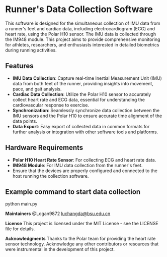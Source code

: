 # Runner's Data Collection Software

This software is designed for the simultaneous collection of IMU data from a runner's feet and cardiac data, including electrocardiogram (ECG) and heart rate, using the Polar H10 sensor. The IMU data is collected through the IM948 module. This project aims to provide comprehensive monitoring for athletes, researchers, and enthusiasts interested in detailed biometrics during running activities.

## Features

- **IMU Data Collection**: Capture real-time Inertial Measurement Unit (IMU) data from both feet of the runner, providing insights into movement, pace, and gait analysis.
- **Cardiac Data Collection**: Utilize the Polar H10 sensor to accurately collect heart rate and ECG data, essential for understanding the cardiovascular response to exercise.
- **Synchronization**: Seamlessly synchronize data collection between the IMU sensors and the Polar H10 to ensure accurate time alignment of the data points.
- **Data Export**: Easy export of collected data in common formats for further analysis or integration with other software tools and platforms.

## Hardware Requirements

- **Polar H10 Heart Rate Sensor**: For collecting ECG and heart rate data.
- **IM948 Module**: For IMU data collection from the runner's feet.
- Ensure that the devices are properly configured and connected to the host running the collection software.

## Example command to start data collection
python main.py 

**Maintainers**
@Logan9872 luchangda@bsu.edu.cn

**License**
This project is licensed under the MIT License - see the LICENSE file for details.

**Acknowledgments**
Thanks to the Polar team for providing the heart rate sensor technology.
Acknowledge any other contributors or resources that were instrumental in the development of this project.
